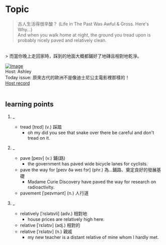 # Topic

> 古人生活得很辛酸？ (Life in The Past Was Awful & Gross. Here's Why...) <br>
> And when you walk home at night, the ground you tread upon is probably nicely paved and relatively clean.
 <br>
> 而當你晚上走回家時，踩到的地面大概都鋪好了地磚且相對地乾淨。 <br>

[![Image](https://cdn.voicetube.com/assets/thumbnails/xWrFIPI6vrQ.jpg)](https://www.youtube.com/embed/xWrFIPI6vrQ?rel=0&showinfo=0&cc_load_policy=0&controls=1&autoplay=1&iv_load_policy=3&playsinline=1&wmode=transparent&start=314&end=321&enablejsapi=1&origin=https://tw.voicetube.com&widgetid=1)<br>
Host: Ashley
<br>Today issue: 原來古代的歐洲不是像迪士尼公主電影裡那樣的！
<br>
[Host record](https://cdn.voicetube.com/everyday_records/4792/1604042113.mp3)
<br><br>
## learning points
1. _
	* tread [trɛd] (v.) 踩踏
		- oh my did you see that snake over there be careful and don't tread on it.

2. _
	* pave [peɪv] (v.) 鋪(路)
		- the government has paved wide bicycle lanes for cyclists.
	* pave the way for [peɪv ðə weɪ fɔr] (phr.) 為…鋪路、奠定良好的發展基礎
		- Madame Curie Discovery have paved the way for research on radioactivity.
	* pavement [ˈpeɪvmənt] (n.) 人行道

3. _
	* relatively [ˈrɛlətɪvli] (adv.) 相對地
		- house prices are relatively high here.
	* relative  [ˈrɛlətɪv] (adj.) 相對的
	* relative  [ˈrɛlətɪv] (n.) 親戚
		- my new teacher is a distant relative of mine whom I hardly met.
